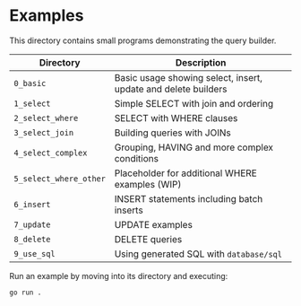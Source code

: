 # Examples

This directory contains small programs demonstrating the query builder.

| Directory | Description |
|-----------|-------------|
| `0_basic` | Basic usage showing select, insert, update and delete builders |
| `1_select` | Simple SELECT with join and ordering |
| `2_select_where` | SELECT with WHERE clauses |
| `3_select_join` | Building queries with JOINs |
| `4_select_complex` | Grouping, HAVING and more complex conditions |
| `5_select_where_other` | Placeholder for additional WHERE examples (WIP) |
| `6_insert` | INSERT statements including batch inserts |
| `7_update` | UPDATE examples |
| `8_delete` | DELETE queries |
| `9_use_sql` | Using generated SQL with `database/sql` |

Run an example by moving into its directory and executing:

```shell
go run .
```

